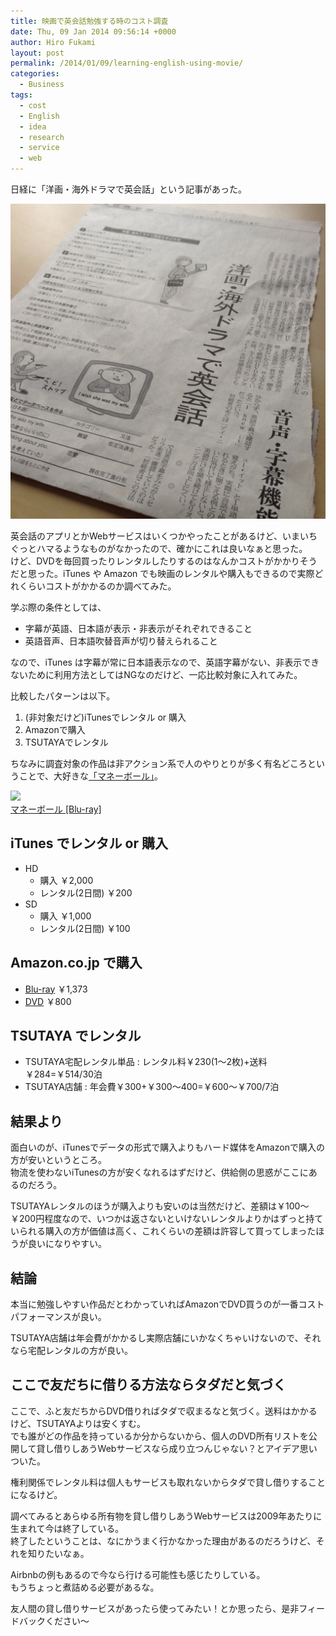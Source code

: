 ```yaml
---
title: 映画で英会話勉強する時のコスト調査
date: Thu, 09 Jan 2014 09:56:14 +0000
author: Hiro Fukami
layout: post
permalink: /2014/01/09/learning-english-using-movie/
categories:
  - Business
tags:
  - cost
  - English
  - idea
  - research
  - service
  - web
---
```

日経に「洋画・海外ドラマで英会話」という記事があった。

[<img src="/images/2014/01/IMG_2744.jpg?resize=300%2C300" alt="IMG_2744" class="alignnone size-medium wp-image-2149" data-recalc-dims="1" />][1]

英会話のアプリとかWebサービスはいくつかやったことがあるけど、いまいちぐっとハマるようなものがなかったので、確かにこれは良いなぁと思った。  
けど、DVDを毎回買ったりレンタルしたりするのはなんかコストがかかりそうだと思った。iTunes や Amazon でも映画のレンタルや購入もできるので実際どれくらいコストがかかるのか調べてみた。

学ぶ際の条件としては、

*   字幕が英語、日本語が表示・非表示がそれぞれできること
*   英語音声、日本語吹替音声が切り替えられること

なので、iTunes は字幕が常に日本語表示なので、英語字幕がない、非表示できないために利用方法としてはNGなのだけど、一応比較対象に入れてみた。

比較したパターンは以下。

1.  (非対象だけど)iTunesでレンタル or 購入
2.  Amazonで購入
3.  TSUTAYAでレンタル

ちなみに調査対象の作品は非アクション系で人のやりとりが多く有名どころということで、大好きな[「マネーボール」][2]。

[<img border="0" src="http://ws-fe.amazon-adsystem.com/widgets/q?_encoding=UTF8&#038;ASIN=B008MTEPIO&#038;Format=_SL160_&#038;ID=AsinImage&#038;MarketPlace=JP&#038;ServiceVersion=20070822&#038;WS=1&#038;tag=dsea-22" />][3]<img src="http://ir-jp.amazon-adsystem.com/e/ir?t=dsea-22&#038;l=as2&#038;o=9&#038;a=B008MTEPIO" width="1" height="1" border="0" alt="" style="border:none !important; margin:0px !important;" />  
[マネーボール [Blu-ray]][4]<img src="http://ir-jp.amazon-adsystem.com/e/ir?t=dsea-22&#038;l=as2&#038;o=9&#038;a=B008MTEPIO" width="1" height="1" border="0" alt="" style="border:none !important; margin:0px !important;" />  
<!--more-->

## iTunes でレンタル or 購入

*   HD 
    *   購入 ￥2,000
    *   レンタル(2日間) ￥200
*   SD 
    *   購入 ￥1,000
    *   レンタル(2日間) ￥100

## Amazon.co.jp で購入

*   [Blu-ray][2] ￥1,373
*   [DVD][5] ￥800

## TSUTAYA でレンタル

*   TSUTAYA宅配レンタル単品 : レンタル料￥230(1〜2枚)+送料￥284=￥514/30泊
*   TSUTAYA店舗 : 年会費￥300+￥300〜400=￥600〜￥700/7泊

## 結果より

面白いのが、iTunesでデータの形式で購入よりもハード媒体をAmazonで購入の方が安いというところ。  
物流を使わないiTunesの方が安くなれるはずだけど、供給側の思惑がここにあるのだろう。

TSUTAYAレンタルのほうが購入よりも安いのは当然だけど、差額は￥100〜￥200円程度なので、いつかは返さないといけないレンタルよりかはずっと持ていられる購入の方が価値は高く、これくらいの差額は許容して買ってしまったほうが良いになりやすい。

## 結論

本当に勉強しやすい作品だとわかっていればAmazonでDVD買うのが一番コストパフォーマンスが良い。

TSUTAYA店舗は年会費がかかるし実際店舗にいかなくちゃいけないので、それなら宅配レンタルの方が良い。

## ここで友だちに借りる方法ならタダだと気づく

ここで、ふと友だちからDVD借りればタダで収まるなと気づく。送料はかかるけど、TSUTAYAよりは安くすむ。  
でも誰がどの作品を持っているか分からないから、個人のDVD所有リストを公開して貸し借りしあうWebサービスなら成り立つんじゃない？とアイデア思いついた。

権利関係でレンタル料は個人もサービスも取れないからタダで貸し借りすることになるけど。

調べてみるとあらゆる所有物を貸し借りしあうWebサービスは2009年あたりに生まれて今は終了している。  
終了したということは、なにかうまく行かなかった理由があるのだろうけど、それを知りたいなぁ。

Airbnbの例もあるので今なら行ける可能性も感じたりしている。  
もうちょっと煮詰める必要があるな。

友人間の貸し借りサービスがあったら使ってみたい！とか思ったら、是非フィードバックください〜

 [1]: /images/2014/01/IMG_2744.jpg
 [2]: http://www.amazon.co.jp/gp/product/B008MTEPIO/ref=as_li_ss_tl?ie=UTF8&camp=247&creative=7399&creativeASIN=B008MTEPIO&linkCode=as2&tag=dsea-22
 [3]: http://www.amazon.co.jp/gp/product/B008MTEPIO/ref=as_li_ss_il?ie=UTF8&#038;camp=247&#038;creative=7399&#038;creativeASIN=B008MTEPIO&#038;linkCode=as2&#038;tag=dsea-22
 [4]: http://www.amazon.co.jp/gp/product/B008MTEPIO/ref=as_li_ss_tl?ie=UTF8&#038;camp=247&#038;creative=7399&#038;creativeASIN=B008MTEPIO&#038;linkCode=as2&#038;tag=dsea-22
 [5]: http://www.amazon.co.jp/gp/product/B008MTENG8/ref=as_li_ss_tl?ie=UTF8&camp=247&creative=7399&creativeASIN=B008MTENG8&linkCode=as2&tag=dsea-22